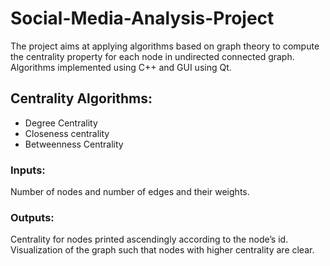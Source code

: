 # Social-Media-Analysis-Project
The project aims at applying algorithms based on graph theory to compute the centrality property for each node in undirected connected graph.\
Algorithms implemented using C++ and GUI using Qt.
## Centrality Algorithms:
- Degree Centrality 
- Closeness centrality
- Betweenness Centrality
### Inputs:
Number of nodes and number of edges and their weights.
### Outputs:
Centrality for nodes printed ascendingly according to the node’s id.\
Visualization of the graph such that nodes with higher centrality are clear.
